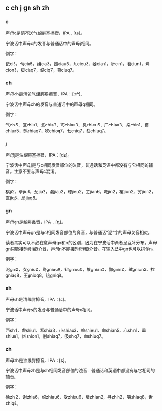 ## c ch j gn sh zh

### c

声母c是清不送气龈腭塞擦音，IPA：\[tɕ\]。

宁波话中声母c的发音与普通话中的声母j相同。

例字：

记ci5，句ciu5，姐cia3，照ciau5，九cieu3，姜cian1，针cin1，君ciun1，炯cion3，脚ciaq7，结ciq7，菊ciuq7。

### ch

声母ch是清送气龈腭塞擦音，IPA：\[tɕʰ\]。

宁波话中声母ch的发音与普通话中的声母q相同。

例字：

气chi5，区chiu1，笡chia3，巧chiau3，臭chieu5，厂chian3，亲chin1，菌chiun5，鹊chiaq7，吃chioq7，七chiq7，缺chiuq7。

### j

声母j是浊龈腭塞擦音，IPA：\[dʑ\]。

宁波话中声母j是与c相同发音部位的浊音，普通话和英语中都没有与它相同的辅音。注意不要与声母c混淆。

例字：

棋ji2，拳jiu6，茄jia2，潮jiau2，球jieu2，丈jian6，城jin2，裙jiun2，穷jion2，直jiq8，局jiuq8。

### gn

声母gn是龈腭鼻音，IPA：\[ȵ\]。

宁波话中声母gn是与c相同发音部位的鼻音，与普通话“泥”字的声母发音相似。

读者其实可以不必在意声母gn和n的区别，因为在宁波话中两者呈互补分布。声母gn只能接韵母i或i介音，声母n不能接韵母i和i介音。在输入法中gn也可以拼作n。

例字：

泥gni2，女gniu2，绕gniau6，钮gnieu6，娘gnian2，鄞gnin2，绒gnion2，捏gniaq8，玉gnioq8，热gniq8。

### sh

声母sh是清龈腭擦音，IPA：\[ɕ\]。

宁波话中声母s的发音与普通话中的声母x相同。

例字：

西shi1，虚shiu1，写shia3，小shiau3，修shieu1，向shian5，心shin1，熏shiun1，凶shion1，削shiaq7，吸shiq7，血shiuq7。

### zh

声母zh是浊龈腭擦音，IPA：\[ʑ\]。

宁波话中声母zh是与sh相同发音部位的浊音，普通话和英语中都没有与它相同的辅音。

例字：

徐zhi2，谢zhia6，绍zhiau6，受zhieu6，墙zhian2，寻zhin2，嚼zhiaq8，舌zhiq8。